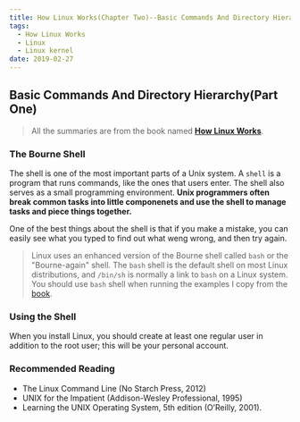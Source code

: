 ```yaml
---
title: How Linux Works(Chapter Two)--Basic Commands And Directory Hierarchy(Part One)
tags:
  - How Linux Works
  - Linux
  - Linux kernel
date: 2019-02-27
---
```


## Basic Commands And Directory Hierarchy(Part One)

> All the summaries are from the book named **[How Linux Works](https://www.amazon.com/How-Linux-Works-2nd-Superuser/dp/1593275676/ref=sr_1_1?keywords=how+linux+works&qid=1551169061&s=gateway&sr=8-1)**.

### The Bourne Shell

The shell is one of the most important parts of a Unix system. A `shell` is a program that runs commands, like the ones that users enter. The shell also serves as a small programming environment. **Unix programmers often break common tasks into little componenets and use the shell to manage tasks and piece things together.**

One of the best things about the shell is that if you make a mistake, you can easily see what you typed to find out what weng wrong, and then try again.

> Linux uses an enhanced version of the Bourne shell called `bash` or the "Bourne-again" shell. The `bash` shell is the default shell on most Linux distributions, and `/bin/sh` is normally a link to `bash` on a Linux system. You should use `bash` shell when running the examples I copy from the [book](https://www.amazon.com/How-Linux-Works-2nd-Superuser/dp/1593275676/ref=sr_1_1?keywords=how+linux+works&qid=1551169061&s=gateway&sr=8-1).

### Using the Shell

When you install Linux, you should create at least one regular user in addition to the root user; this will be your personal account.

### Recommended Reading

- The Linux Command Line (No Starch Press, 2012)
- UNIX for the Impatient (Addison-Wesley Professional, 1995)
- Learning the UNIX Operating System, 5th edition (O’Reilly, 2001).